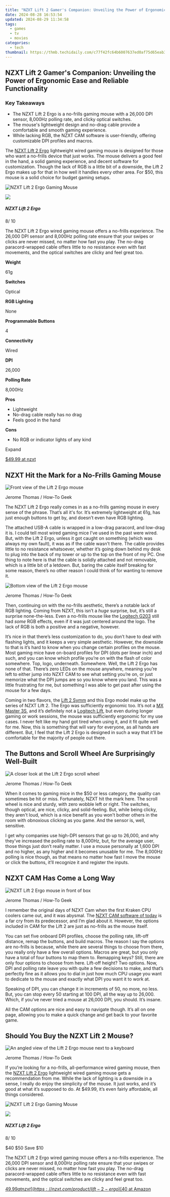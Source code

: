 ```yaml
---
title: "NZXT Lift 2 Gamer's Companion: Unveiling the Power of Ergonomic Ease and Reliable Functionality"
date: 2024-08-28 16:53:54
updated: 2024-08-29 11:34:58
tags:
  - games
  - tv
  - movies
categories:
  - tech
thumbnail: https://thmb.techidaily.com/c77f42fc64b6007637ed0af75d65eab3269f8768c72afbf1c512e303a34ac930.jpg
---
```


## NZXT Lift 2 Gamer's Companion: Unveiling the Power of Ergonomic Ease and Reliable Functionality

### Key Takeaways

* The NZXT Lift 2 Ergo is a no-frills gaming mouse with a 26,000 DPI sensor, 8,000Hz polling rate, and clicky optical switches.
* The mouse's lightweight design and no-drag cable provide a comfortable and smooth gaming experience.
* While lacking RGB, the NZXT CAM software is user-friendly, offering customizable DPI profiles and macros.

 The [NZXT Lift 2 Ergo](https://nzxt.com/product/lift-2-ergo) lightweight wired gaming mouse is designed for those who want a no-frills device that just works. The mouse delivers a good feel in the hand, a solid gaming experience, and decent software for customization. Though the lack of RGB is a little bit of a downside, the Lift 2 Ergo makes up for that in how well it handles every other area. For $50, this mouse is a solid choice for budget gaming setups.

![NZXT Lift 2 Ergo Gaming Mouse](https://static1.howtogeekimages.com/wordpress/wp-content/uploads/2024/04/nzxt-lift-2-ergo-gaming-mouse.jpg) 

![](https://static1.howtogeekimages.com/wordpresshttps://static0.howtogeekimages.com/wordpress/wp-content/uploads/2024/01/htg-rec-2024-2000-1.png) 

#####  NZXT Lift 2 Ergo

8/ 10 

The NZXT Lift 2 Ergo wired gaming mouse offers a no-frills experience. The 26,000 DPI sensor and 8,000Hz polling rate ensure that your swipes or clicks are never missed, no matter how fast you play. The no-drag paracord-wrapped cable offers little to no resistance even with fast movements, and the optical switches are clicky and feel great too.

**Weight** 

 61g 

**Switches** 

 Optical 

**RGB Lighting** 

 None 

**Programmable Buttons** 

 4 

**Connectivity** 

 Wired 

**DPI** 

 26,000 

**Polling Rate** 

 8,000Hz 

**Pros** 
* Lightweight
* No-drag cable really has no drag
* Feels good in the hand

**Cons** 
* No RGB or indicator lights of any kind

Expand 

[$49.99 at nzxt](https://nzxt.com/product/lift-2-ergo) 

##  NZXT Hit the Mark for a No-Frills Gaming Mouse

![Front view of the Lift 2 Ergo mouse](https://static1.howtogeekimages.com/wordpress/wp-content/uploads/wm/2024/04/front-view-of-the-lift-2-ergo-mousejpg_53488310047_o.jpg) 

Jerome Thomas / How-To Geek

 The NZXT Lift 2 Ergo really comes in as a no-frills gaming mouse in every sense of the phrase. That’s all it's for. It’s extremely lightweight at 61g, has just enough buttons to get by, and doesn’t even have RGB lighting.

 The attached USB-A cable is wrapped in a low-drag paracord, and low-drag it is. I could tell most wired gaming mice I’ve used in the past were wired. But, with the Lift 2 Ergo, unless it got caught on something (which was always my own fault), it was as if the cable wasn’t there. The cable provides little to no resistance whatsoever, whether it’s going down behind my desk to plug into the back of my tower or up to the top on the front of my PC. One thing to note here is that the cable is solidly attached and not removable, which is a little bit of a letdown. But, baring the cable itself breaking for some reason, there’s no other reason I could think of for wanting to remove it.

![Bottom view of the Lift 2 Ergo mouse](https://static1.howtogeekimages.com/wordpress/wp-content/uploads/wm/2024/04/bottom-view-of-the-lift-2-ergo-mousejpg_53489358158_o.jpg) 

Jerome Thomas / How-To Geek

 Then, continuing on with the no-frills aesthetic, there’s a notable lack of RGB lighting. Coming from NZXT, this isn’t a _huge_ surprise, but, it’s still a surprise none-the-less. Even a no-frills mouse like the [Logitech G203](https://fox-helps.techidaily.com/new-streamline-your-shooting-canons-time-lapse-techniques/) still had _some_ RGB effects, even if it was just centered around the logo. The lack of RGB is both a positive and a negative, however.

 It’s nice in that there’s less customization to do, you don’t have to deal with flashing lights, and it keeps a very simple aesthetic. However, the downside to that is it’s hard to know when you change certain profiles on the mouse. Most gaming mice have on-board profiles for DPI (dots per linear inch) and such, and you can know which profile you’re on with the flash of color somewhere. Top, logo, underneath. Somewhere. Well, the Lift 2 Ergo has none of that. There’s zero LEDs on the mouse anywhere, meaning you’re left to either jump into NZXT CAM to see what setting you’re on, or just memorize what the DPI jumps are so you know where you land. This was a little frustrating for me, but something I was able to get past after using the mouse for a few days.

 Coming in two flavors, the [Lift 2 Symm](https://location-social.techidaily.com/how-to-send-and-fake-live-location-on-facebook-messenger-of-your-realme-gt-neo-5-drfone-by-drfone-virtual-android/) and this Ergo model make up the series of NZXT Lift 2\. The Ergo was sufficiently ergonomic too. It’s not a [MX Master 3S](https://iphone-unlock.techidaily.com/in-2024-7-ways-to-lock-apps-on-iphone-12-pro-and-ipad-securely-drfone-by-drfone-ios/), and it’s definitely not a [Logitech Lift](https://fox-access.techidaily.com/updated-2024-approved-elevate-your-meetings-with-zooms-filter-capabilities/), but even during longer gaming or work sessions, the mouse was sufficiently ergonomic for my use cases. I never felt like my hand got tired when using it, and it fit quite well for me. Now, this is something that will vary for everyone, as all hands are different. But, I feel that the Lift 2 Ergo is designed in such a way that it’ll be comfortable for the majority of people out there.

##  The Buttons and Scroll Wheel Are Surprisingly Well-Built

![A closer look at the Lift 2 Ergo scroll wheel](https://static1.howtogeekimages.com/wordpress/wp-content/uploads/wm/2024/04/a-closer-look-at-the-lift-2-ergo-scroll-wheeljpg_53488309547_o.jpg) 

Jerome Thomas / How-To Geek

 When it comes to gaming mice in the $50 or less category, the quality can sometimes be hit or miss. Fortunately, NZXT hit the mark here. The scroll wheel is nice and sturdy, with zero wobble left or right. The switches, though optical, are nice, clicky, and solid-feeling. But, while being clicky, they aren't loud, which is a nice benefit as you won't bother others in the room with obnoxious clicking as you game. And the sensor is, well, sensitive.

 I get why companies use high-DPI sensors that go up to 26,000, and why they’ve increased the polling rate to 8,000Hz, but, for the average user, those things just don’t really matter. I use a mouse personally at 1,600 DPI and no higher, as any higher and it becomes unusable for me. The 8,000Hz polling is nice though, as that means no matter how fast I move the mouse or click the buttons, it’ll recognize it and register the inputs.

##  NZXT CAM Has Come a Long Way

![NZXT Lift 2 Ergo mouse in front of box](https://static1.howtogeekimages.com/wordpress/wp-content/uploads/wm/2024/04/nzxt-lift-2-ergo-mouse-in-front-of-boxjpg_53488308962_o.jpg) 

Jerome Thomas / How-To Geek

 I remember the original days of NZXT Cam when the first Kraken CPU coolers came out, and it was abysmal. The [NZXT CAM software of today](https://nzxt.com/software/cam) is a far cry from its predecessor, and I’m glad about it. However, the options included in CAM for the Lift 2 are just as no-frills as the mouse itself.

 You can set five onboard DPI profiles, choose the polling rate, lift-off distance, remap the buttons, and build macros. The reason I say the options are no-frills is because, while there are several things to choose from there, you really only have a few overall options. Macros are great, but you only have a total of four buttons to map them to. Remapping keys? Still, there are only four options to choose from here. Lift-off height? Two options. Now, DPI and polling rate leave you with quite a few decisions to make, and that’s perfectly fine as it allows you to dial in just how much CPU usage you want to dedicate to the mouse and exactly what DPI you want it to work at.

 Speaking of DPI, you can change it in increments of 50, no more, no less. But, you can stop every 50 starting at 100 DPI, all the way up to 26,000\. Which, if you’ve never tried a mouse at 26,000 DPI, you should. It’s insane.

 All the CAM options are nice and easy to navigate though. It’s all on one page, allowing you to make a quick change and get back to your favorite game.

##  Should You Buy the NZXT Lift 2 Mouse?

![An angled view of the Lift 2 Ergo mouse next to a keyboard](https://static1.howtogeekimages.com/wordpress/wp-content/uploads/wm/2024/04/an-angled-view-of-the-lift-2-ergo-mouse-next-to-a-keyboardjpg_53489510214_o.jpg) 

Jerome Thomas / How-To Geek

 If you’re looking for a no-frills, all-performance wired gaming mouse, then the [NZXT Lift 2 Ergo](https://nzxt.com/product/lift-2-ergo) lightweight wired gaming mouse gets a recommendation from me. While the lack of lighting is a downside in a sense, I really do enjoy the simplicity of the mouse. It just works, and it’s good at what it’s supposed to do. At $49.99, it’s even fairly affordable, all things considered.

![NZXT Lift 2 Ergo Gaming Mouse](https://static1.howtogeekimages.com/wordpress/wp-content/uploads/2024/04/nzxt-lift-2-ergo-gaming-mouse.jpg) 

![](https://static1.howtogeekimages.com/wordpresshttps://static0.howtogeekimages.com/wordpress/wp-content/uploads/2024/01/htg-rec-2024-2000-1.png) 

#####  NZXT Lift 2 Ergo

8/ 10 

$40 $50 Save $10 

The NZXT Lift 2 Ergo wired gaming mouse offers a no-frills experience. The 26,000 DPI sensor and 8,000Hz polling rate ensure that your swipes or clicks are never missed, no matter how fast you play. The no-drag paracord-wrapped cable offers little to no resistance even with fast movements, and the optical switches are clicky and feel great too.

[$49.99 at nzxt](https://nzxt.com/product/lift-2-ergo) [$40 at Amazon](https://www.amazon.com/NZXT-Lightweight-Symmetrical-Polling-Switches/dp/B0CSSRG578?th=1&tag=hotoge-20&ascsubtag=UUhtgUeUpU2002683&asc%5Frefurl=https%3A%2F%2Fwww.howtogeek.com%2Fnzxt-lift-2-ergo-review%2F&asc%5Fcampaign=Authority)

<ins class="adsbygoogle"
     style="display:block"
     data-ad-format="autorelaxed"
     data-ad-client="ca-pub-7571918770474297"
     data-ad-slot="1223367746"></ins>



<ins class="adsbygoogle"
     style="display:block"
     data-ad-client="ca-pub-7571918770474297"
     data-ad-slot="8358498916"
     data-ad-format="auto"
     data-full-width-responsive="true"></ins>
